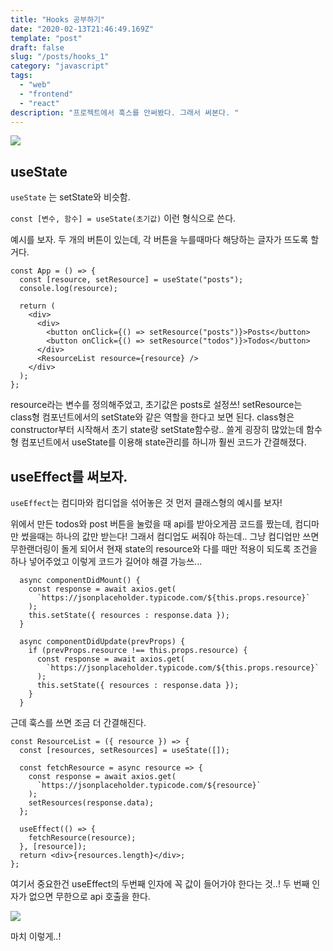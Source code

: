 ```yaml
---
title: "Hooks 공부하기"
date: "2020-02-13T21:46:49.169Z"
template: "post"
draft: false
slug: "/posts/hooks_1"
category: "javascript"
tags:
  - "web"
  - "frontend"
  - "react"
description: "프로젝트에서 훅스를 안써봤다. 그래서 써본다. "
---
```


![](https://images.velog.io/images/dooreplay/post/9cfe5154-5219-43bb-950b-41c4cf09e877/image.png)

## useState

`useState` 는 setState와 비슷함.

`const [변수, 함수] = useState(초기값)` 이런 형식으로 쓴다.

예시를 보자. 두 개의 버튼이 있는데, 각 버튼을 누를때마다 해당하는 글자가 뜨도록 할거다.

```
const App = () => {
  const [resource, setResource] = useState("posts");
  console.log(resource);

  return (
    <div>
      <div>
        <button onClick={() => setResource("posts")}>Posts</button>
        <button onClick={() => setResource("todos")}>Todos</button>
      </div>
      <ResourceList resource={resource} />
    </div>
  );
};
```

resource라는 변수를 정의해주었고, 초기값은 posts로 설정쓰!
setResource는 class형 컴포넌트에서의 setState와 같은 역할을 한다고 보면 된다.
class형은 constructor부터 시작해서 초기 state랑 setState함수랑.. 쓸게 굉장히 많았는데
함수형 컴포넌트에서 useState를 이용해 state관리를 하니까 훨씬 코드가 간결해졌다.

## useEffect를 써보자.

`useEffect`는 컴디마와 컴디업을 섞어놓은 것
먼저 클래스형의 예시를 보자!

위에서 만든 todos와 post 버튼을 눌렀을 때 api를 받아오게끔 코드를 짰는데,
컴디마만 썼을때는 하나의 값만 받는다! 그래서 컴디업도 써줘야 하는데..
그냥 컴디업만 쓰면 무한랜더링이 돌게 되어서 현재 state의 resource와 다를 때만 적용이 되도록 조건을 하나 넣어주었고
이렇게 코드가 길어야 해결 가능쓰...

```
  async componentDidMount() {
    const response = await axios.get(
      `https://jsonplaceholder.typicode.com/${this.props.resource}`
    );
    this.setState({ resources : response.data });
  }

  async componentDidUpdate(prevProps) {
    if (prevProps.resource !== this.props.resource) {
      const response = await axios.get(
        `https://jsonplaceholder.typicode.com/${this.props.resource}`
      );
      this.setState({ resources : response.data });
    }
  }
```

근데 훅스를 쓰면 조금 더 간결해진다.

```
const ResourceList = ({ resource }) => {
  const [resources, setResources] = useState([]);

  const fetchResource = async resource => {
    const response = await axios.get(
      `https://jsonplaceholder.typicode.com/${resource}`
    );
    setResources(response.data);
  };

  useEffect(() => {
    fetchResource(resource);
  }, [resource]);
  return <div>{resources.length}</div>;
};
```

여기서 중요한건 useEffect의 두번째 인자에 꼭 값이 들어가야 한다는 것..!
두 번째 인자가 없으면 무한으로 api 호출을 한다.

![](https://images.velog.io/images/dooreplay/post/a425950d-4516-4685-800e-e232aa56f336/image.png)

마치 이렇게..!
